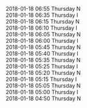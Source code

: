2018-01-18 06:55 Thursday  N  
2018-01-18 06:35 Thursday  I  
2018-01-18 06:15 Thursday  N  
2018-01-18 06:10 Thursday  I  
2018-01-18 06:05 Thursday  N  
2018-01-18 06:00 Thursday  I  
2018-01-18 05:45 Thursday  N  
2018-01-18 05:40 Thursday  I  
2018-01-18 05:35 Thursday  N  
2018-01-18 05:25 Thursday  I  
2018-01-18 05:20 Thursday  N  
2018-01-18 05:15 Thursday  I  
2018-01-18 05:05 Thursday  N  
2018-01-18 05:00 Thursday  I  
2018-01-18 04:50 Thursday  N  
